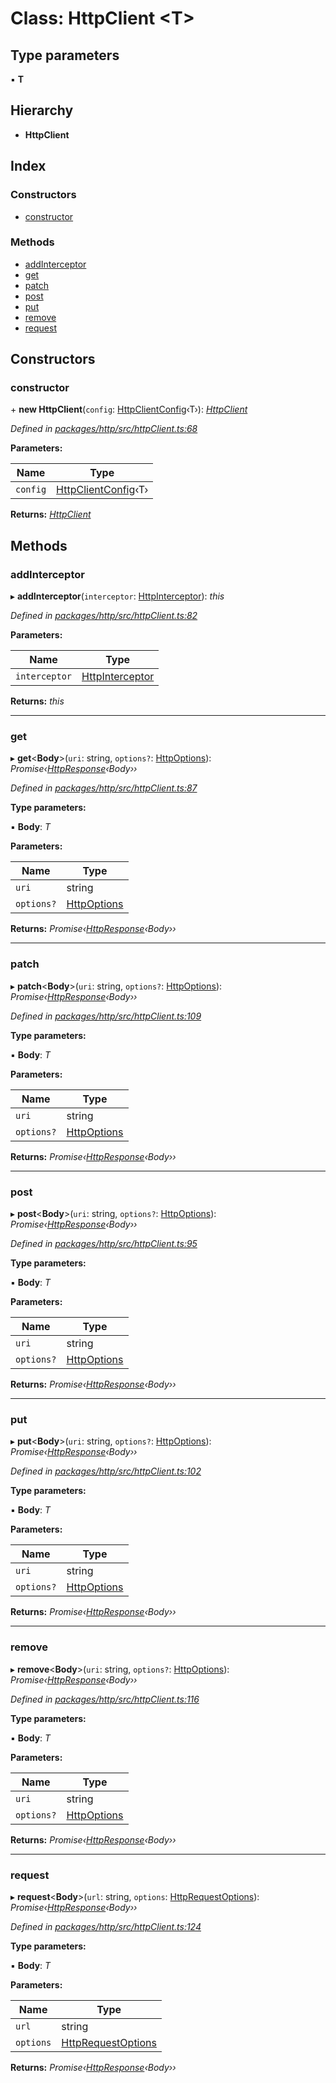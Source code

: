 # Class: HttpClient <**T**>

## Type parameters

▪ **T**

## Hierarchy

* **HttpClient**

## Index

### Constructors

* [constructor](httpclient.md#constructor)

### Methods

* [addInterceptor](httpclient.md#addinterceptor)
* [get](httpclient.md#get)
* [patch](httpclient.md#patch)
* [post](httpclient.md#post)
* [put](httpclient.md#put)
* [remove](httpclient.md#remove)
* [request](httpclient.md#request)

## Constructors

###  constructor

\+ **new HttpClient**(`config`: [HttpClientConfig](../interfaces/httpclientconfig.md)‹T›): *[HttpClient](httpclient.md)*

*Defined in [packages/http/src/httpClient.ts:68](https://github.com/headline-1/coolio/blob/420fd1d/packages/http/src/httpClient.ts#L68)*

**Parameters:**

Name | Type |
------ | ------ |
`config` | [HttpClientConfig](../interfaces/httpclientconfig.md)‹T› |

**Returns:** *[HttpClient](httpclient.md)*

## Methods

###  addInterceptor

▸ **addInterceptor**(`interceptor`: [HttpInterceptor](../README.md#httpinterceptor)): *this*

*Defined in [packages/http/src/httpClient.ts:82](https://github.com/headline-1/coolio/blob/420fd1d/packages/http/src/httpClient.ts#L82)*

**Parameters:**

Name | Type |
------ | ------ |
`interceptor` | [HttpInterceptor](../README.md#httpinterceptor) |

**Returns:** *this*

___

###  get

▸ **get**<**Body**>(`uri`: string, `options?`: [HttpOptions](../README.md#httpoptions)): *Promise‹[HttpResponse](../interfaces/httpresponse.md)‹Body››*

*Defined in [packages/http/src/httpClient.ts:87](https://github.com/headline-1/coolio/blob/420fd1d/packages/http/src/httpClient.ts#L87)*

**Type parameters:**

▪ **Body**: *T*

**Parameters:**

Name | Type |
------ | ------ |
`uri` | string |
`options?` | [HttpOptions](../README.md#httpoptions) |

**Returns:** *Promise‹[HttpResponse](../interfaces/httpresponse.md)‹Body››*

___

###  patch

▸ **patch**<**Body**>(`uri`: string, `options?`: [HttpOptions](../README.md#httpoptions)): *Promise‹[HttpResponse](../interfaces/httpresponse.md)‹Body››*

*Defined in [packages/http/src/httpClient.ts:109](https://github.com/headline-1/coolio/blob/420fd1d/packages/http/src/httpClient.ts#L109)*

**Type parameters:**

▪ **Body**: *T*

**Parameters:**

Name | Type |
------ | ------ |
`uri` | string |
`options?` | [HttpOptions](../README.md#httpoptions) |

**Returns:** *Promise‹[HttpResponse](../interfaces/httpresponse.md)‹Body››*

___

###  post

▸ **post**<**Body**>(`uri`: string, `options?`: [HttpOptions](../README.md#httpoptions)): *Promise‹[HttpResponse](../interfaces/httpresponse.md)‹Body››*

*Defined in [packages/http/src/httpClient.ts:95](https://github.com/headline-1/coolio/blob/420fd1d/packages/http/src/httpClient.ts#L95)*

**Type parameters:**

▪ **Body**: *T*

**Parameters:**

Name | Type |
------ | ------ |
`uri` | string |
`options?` | [HttpOptions](../README.md#httpoptions) |

**Returns:** *Promise‹[HttpResponse](../interfaces/httpresponse.md)‹Body››*

___

###  put

▸ **put**<**Body**>(`uri`: string, `options?`: [HttpOptions](../README.md#httpoptions)): *Promise‹[HttpResponse](../interfaces/httpresponse.md)‹Body››*

*Defined in [packages/http/src/httpClient.ts:102](https://github.com/headline-1/coolio/blob/420fd1d/packages/http/src/httpClient.ts#L102)*

**Type parameters:**

▪ **Body**: *T*

**Parameters:**

Name | Type |
------ | ------ |
`uri` | string |
`options?` | [HttpOptions](../README.md#httpoptions) |

**Returns:** *Promise‹[HttpResponse](../interfaces/httpresponse.md)‹Body››*

___

###  remove

▸ **remove**<**Body**>(`uri`: string, `options?`: [HttpOptions](../README.md#httpoptions)): *Promise‹[HttpResponse](../interfaces/httpresponse.md)‹Body››*

*Defined in [packages/http/src/httpClient.ts:116](https://github.com/headline-1/coolio/blob/420fd1d/packages/http/src/httpClient.ts#L116)*

**Type parameters:**

▪ **Body**: *T*

**Parameters:**

Name | Type |
------ | ------ |
`uri` | string |
`options?` | [HttpOptions](../README.md#httpoptions) |

**Returns:** *Promise‹[HttpResponse](../interfaces/httpresponse.md)‹Body››*

___

###  request

▸ **request**<**Body**>(`url`: string, `options`: [HttpRequestOptions](../interfaces/httprequestoptions.md)): *Promise‹[HttpResponse](../interfaces/httpresponse.md)‹Body››*

*Defined in [packages/http/src/httpClient.ts:124](https://github.com/headline-1/coolio/blob/420fd1d/packages/http/src/httpClient.ts#L124)*

**Type parameters:**

▪ **Body**: *T*

**Parameters:**

Name | Type |
------ | ------ |
`url` | string |
`options` | [HttpRequestOptions](../interfaces/httprequestoptions.md) |

**Returns:** *Promise‹[HttpResponse](../interfaces/httpresponse.md)‹Body››*
